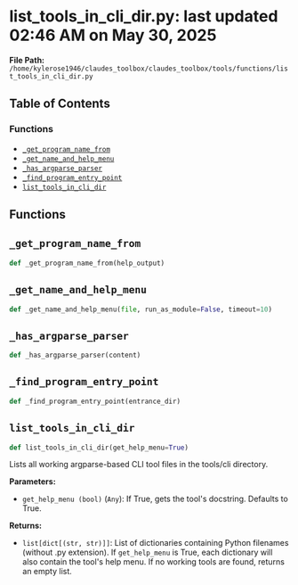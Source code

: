 # list_tools_in_cli_dir.py: last updated 02:46 AM on May 30, 2025

**File Path:** `/home/kylerose1946/claudes_toolbox/claudes_toolbox/tools/functions/list_tools_in_cli_dir.py`

## Table of Contents

### Functions

- [`_get_program_name_from`](#_get_program_name_from)
- [`_get_name_and_help_menu`](#_get_name_and_help_menu)
- [`_has_argparse_parser`](#_has_argparse_parser)
- [`_find_program_entry_point`](#_find_program_entry_point)
- [`list_tools_in_cli_dir`](#list_tools_in_cli_dir)

## Functions

## `_get_program_name_from`

```python
def _get_program_name_from(help_output)
```

## `_get_name_and_help_menu`

```python
def _get_name_and_help_menu(file, run_as_module=False, timeout=10)
```

## `_has_argparse_parser`

```python
def _has_argparse_parser(content)
```

## `_find_program_entry_point`

```python
def _find_program_entry_point(entrance_dir)
```

## `list_tools_in_cli_dir`

```python
def list_tools_in_cli_dir(get_help_menu=True)
```

Lists all working argparse-based CLI tool files in the tools/cli directory.

**Parameters:**

- `get_help_menu (bool)` (`Any`): If True, gets the tool's docstring. Defaults to True.

**Returns:**

- `list[dict[(str, str)]]`: List of dictionaries containing Python filenames (without .py extension).
        If `get_help_menu` is True, each dictionary will also contain the tool's help menu.
    If no working tools are found, returns an empty list.

